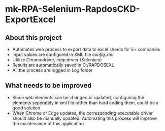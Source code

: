 # mk-RPA-Selenium-RapdosCKD-ExportExcel

## About this project
* Automates web process to export data to excel sheets for 5+ companies 
* Input values are configured in XML file _config.xml_
* Utilize Chromedriver, edgedrvier (Selenium)
* Results are automatically saved in C:/RAPDOSEXL
* All the process are logged in _Log_ folder 

## What needs to be improved
* Since web elements can be changed or updated, configuring the elements seperately in xml file rather than hard coding them, could be a good solution
* When Chrome or Edge updates, the corresponding executable driver should also be manually updated. Automating this process will improve the maintenance of this application
